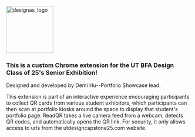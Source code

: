 <img width="128" alt="designas_logo" src="https://github.com/user-attachments/assets/0367b359-b444-428a-b897-b17f8d987c96" />

### This is a custom Chrome extension for the UT BFA Design Class of 25's Senior Exhibition!
Designed and developed by Demi Hu--Portfolio Showcase lead.

This extension is part of an interactive experience encouraging participants to collect QR cards from various student exhibitors, which participants can then scan at portfolio kiosks around the space to display that student's portfolio page. ReadQR takes a live camera feed from a webcam, detects QR codes, and automatically opens the QR link. For security, it only allows access to urls from the utdesigncapstone25.com website.

